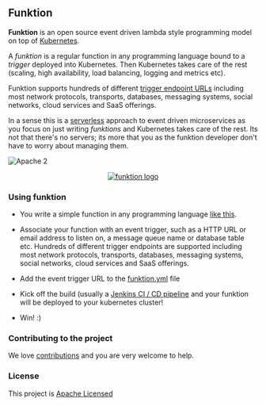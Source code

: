 ## Funktion

**Funktion** is an open source event driven lambda style programming model on top of [Kubernetes](http://kubernetes.io).

A _funktion_ is a regular function in any programming language bound to a _trigger_ deployed into Kubernetes. Then Kubernetes takes care of the rest (scaling, high availability, load balancing, logging and metrics etc).

Funktion supports hundreds of different [trigger endpoint URLs](http://camel.apache.org/components.html) including most network protocols, transports, databases, messaging systems, social networks, cloud services and SaaS offerings.

In a sense this is a [serverless](https://www.quora.com/What-is-Serverless-Computing) approach to event driven microservices as you focus on just writing _funktions_ and Kubernetes takes care of the rest. Its not that there's no servers; its more that you as the funktion developer don't have to worry about managing them.

![Apache 2](http://img.shields.io/badge/license-Apache%202-red.svg)

<p align="center">
  <a href="http://fabric8.io/">
  	<img src="https://raw.githubusercontent.com/fabric8io/funktion/master/docs/images/logo.png" alt="funktion logo"/>
  </a>
</p>


### Using funktion

* You write a simple function in any programming language [like this](https://github.com/fabric8io/funktion/blob/master/funktion-runtime/src/test/java/io/fabric8/funktion/sample/Main.java#L25-L27).

* Associate your function with an event trigger, such as a HTTP URL or email address to listen on, a message queue name or database table etc. Hundreds of different trigger endpoints are supported including most network protocols, transports, databases, messaging systems, social networks, cloud services and SaaS offerings.

* Add the event trigger URL to the [funktion.yml](funktion-runtime/funktion.yml) file

* Kick off the build (usually a [Jenkins CI / CD pipeline](http://fabric8.io/guide/cdelivery.html) and your funktion will be deployed to your kubernetes cluster!

* Win! :)

### Contributing to the project

We love [contributions](http://fabric8.io/contributing/index.html) and you are very welcome to help.

### License

This project is [Apache Licensed](license.txt)
